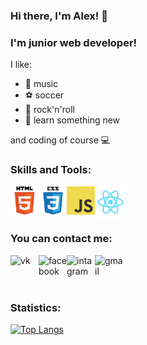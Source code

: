 ### Hi there, I'm Alex! 👋

### I'm junior web developer!

I like:
- 🎼 music
- ⚽ soccer
- 🤘 rock'n'roll
- 📖 learn something new

and coding of course 💻

### Skills and Tools:

<img align="left" alt="HTML5" width="45px" src="https://raw.githubusercontent.com/github/explore/80688e429a7d4ef2fca1e82350fe8e3517d3494d/topics/html/html.png" />
<img align="left" alt="CSS3" width="45px" src="https://raw.githubusercontent.com/github/explore/80688e429a7d4ef2fca1e82350fe8e3517d3494d/topics/css/css.png" />
<img align="left" alt="JavaScript" width="45px" src="https://raw.githubusercontent.com/github/explore/80688e429a7d4ef2fca1e82350fe8e3517d3494d/topics/javascript/javascript.png" />
<img align="left" alt="React" width="50px" src="https://raw.githubusercontent.com/github/explore/80688e429a7d4ef2fca1e82350fe8e3517d3494d/topics/react/react.png" />

<br />
<br />
<br />

### You can contact me:
[<img align="left" alt="vk" width="45px" src="https://img.icons8.com/color/452/vk-com.png" />][vk]
[<img align="left" alt="facebook" width="45px" src="https://img.icons8.com/color/452/facebook.png" />][facebook]
[<img align="left" alt="intagram" width="45px" src="https://img.icons8.com/color/452/instagram-new.png" />][instagram]
[<img align="left" alt="gmail" width="45px" src="https://img.icons8.com/color/452/gmail.png" />][gmail]


[vk]: https://vk.com/sansey2008
[facebook]: https://www.facebook.com/alexandr.esarev
[instagram]: https://www.instagram.com/alex_esarev/
[gmail]: https://mail.google.com/mail/u/0/?fs=1&tf=cm&source=mailto&to=esarev@inbox.ru


<br />
<br />
<br />

### Statistics:
[![Top Langs](https://github-readme-stats.vercel.app/api/top-langs/?username=esarev)](https://github.com/anuraghazra/github-readme-stats)















